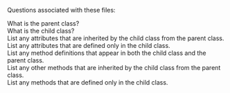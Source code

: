 Questions associated with these files:  

What is the parent class?  
What is the child class?  
List any attributes that are inherited by the child class from the parent class.  
List any attributes that are defined only in the child class.  
List any method definitions that appear in both the child class and the parent class.  
List any other methods that are inherited by the child class from the parent class.  
List any methods that are defined only in the child class.  
